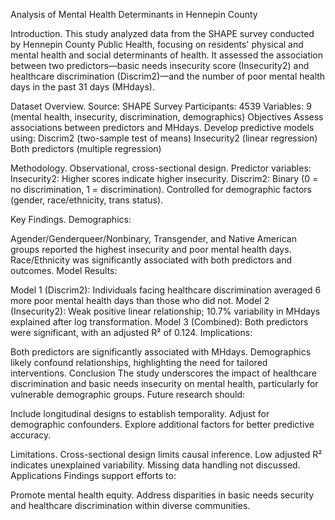 Analysis of Mental Health Determinants in Hennepin County

Introduction.
This study analyzed data from the SHAPE survey conducted by Hennepin County Public Health, focusing on residents' physical and mental health and social determinants of health. It assessed the association between two predictors—basic needs insecurity score (Insecurity2) and healthcare discrimination (Discrim2)—and the number of poor mental health days in the past 31 days (MHdays).

Dataset Overview.
Source: SHAPE Survey
Participants: 4539
Variables: 9 (mental health, insecurity, discrimination, demographics)
Objectives
Assess associations between predictors and MHdays.
Develop predictive models using:
Discrim2 (two-sample test of means)
Insecurity2 (linear regression)
Both predictors (multiple regression)

Methodology.
Observational, cross-sectional design.
Predictor variables:
Insecurity2: Higher scores indicate higher insecurity.
Discrim2: Binary (0 = no discrimination, 1 = discrimination).
Controlled for demographic factors (gender, race/ethnicity, trans status).

Key Findings.
Demographics:

Agender/Genderqueer/Nonbinary, Transgender, and Native American groups reported the highest insecurity and poor mental health days.
Race/Ethnicity was significantly associated with both predictors and outcomes.
Model Results:

Model 1 (Discrim2): Individuals facing healthcare discrimination averaged 6 more poor mental health days than those who did not.
Model 2 (Insecurity2): Weak positive linear relationship; 10.7% variability in MHdays explained after log transformation.
Model 3 (Combined): Both predictors were significant, with an adjusted R² of 0.124.
Implications:

Both predictors are significantly associated with MHdays.
Demographics likely confound relationships, highlighting the need for tailored interventions.
Conclusion
The study underscores the impact of healthcare discrimination and basic needs insecurity on mental health, particularly for vulnerable demographic groups. Future research should:

Include longitudinal designs to establish temporality.
Adjust for demographic confounders.
Explore additional factors for better predictive accuracy.

Limitations.
Cross-sectional design limits causal inference.
Low adjusted R² indicates unexplained variability.
Missing data handling not discussed.
Applications
Findings support efforts to:

Promote mental health equity.
Address disparities in basic needs security and healthcare discrimination within diverse communities.

